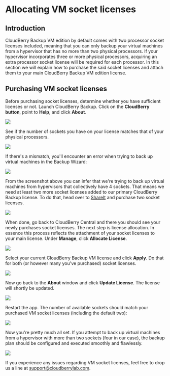 # Allocating VM socket licenses

## Introduction

CloudBerry Backup VM edition by default comes with two processor socket licenses included, meaning that you can only backup your virtual machines from a hypervisor that has no more than two physical processors. If your hypervisor incorporates three or more physical processors, acquiring an extra processor socket license will be required for each processor. In this section we will explain how to purchase the said socket licenses and attach them to your main CloudBerry Backup VM edition license.

## Purchasing VM socket licenses

Before purchasing socket licenses, determine whether you have sufficient licenses or not. Launch CloudBerry Backup. Click on the **CloudBerry button**, point to **Help**, and click **About**.

![](../../.gitbook/assets/image-42.png)

See if the number of sockets you have on your license matches that of your physical processors.

![](../../.gitbook/assets/image-79.png)

If there's a mismatch, you'll encounter an error when trying to back up virtual machines in the Backup Wizard:

![](../../.gitbook/assets/image-74.png)

From the screenshot above you can infer that we're trying to back up virtual machines from hypervisors that collectively have 4 sockets. That means we need at least two more socket licenses added to our primary CloudBerry Backup license. To do that, head over to [ShareIt](https://order.shareit.com/cart/add?vendorid=200082138&PRODUCT[300651341]=1&_ga=2.141538491.805011496.1507122627-216628767.1506383613) and purchase two socket licenses.

![](../../.gitbook/assets/image-23.png)

When done, go back to CloudBerry Central and there you should see your newly purchases socket licenses. The next step is license allocation. In essence this process reflects the attachment of your socket licenses to your main license. Under **Manage**, click **Allocate License**.

![](../../.gitbook/assets/image-61.png)

Select your current CloudBerry Backup VM license and click **Apply**. Do that for both \(or however many you've purchased\) socket licenses.

![](../../.gitbook/assets/image-35.png)

Now go back to the **About** window and click **Update License**. The license will shortly be updated.

![](../../.gitbook/assets/image-17.png)

Restart the app. The number of available sockets should match your purchased VM socket licenses \(including the default two\):

![](../../.gitbook/assets/image-72.png)

Now you're pretty much all set. If you attempt to back up virtual machines from a hypervisor with more than two sockets \(four in our case\), the backup plan should be configured and executed smoothly and flawlessly.

![](../../.gitbook/assets/image-37.png)

If you experience any issues regarding VM socket licenses, feel free to drop us a line at [support@cloudberrylab.com](mailto:support@cloudberrylab.com).

